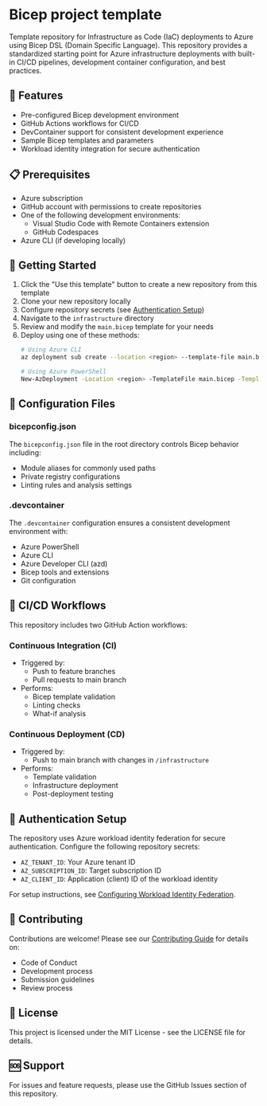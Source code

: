 # Bicep project template

Template repository for Infrastructure as Code (IaC) deployments to Azure using Bicep DSL (Domain Specific Language). This repository provides a standardized starting point for Azure infrastructure deployments with built-in CI/CD pipelines, development container configuration, and best practices.

## 🎯 Features

- Pre-configured Bicep development environment
- GitHub Actions workflows for CI/CD
- DevContainer support for consistent development experience
- Sample Bicep templates and parameters
- Workload identity integration for secure authentication

## 📋 Prerequisites

- Azure subscription
- GitHub account with permissions to create repositories
- One of the following development environments:
  - Visual Studio Code with Remote Containers extension
  - GitHub Codespaces
- Azure CLI (if developing locally)

## 🚀 Getting Started

1. Click the "Use this template" button to create a new repository from this template
2. Clone your new repository locally
3. Configure repository secrets (see [Authentication Setup](#authentication-setup))
4. Navigate to the `infrastructure` directory
5. Review and modify the `main.bicep` template for your needs
6. Deploy using one of these methods:
   ```bash
   # Using Azure CLI
   az deployment sub create --location <region> --template-file main.bicep --parameters @main.bicepparam

   # Using Azure PowerShell
   New-AzDeployment -Location <region> -TemplateFile main.bicep -TemplateParameterFile main.bicepparam
   ```

## 🔧 Configuration Files

### bicepconfig.json

The `bicepconfig.json` file in the root directory controls Bicep behavior including:
- Module aliases for commonly used paths
- Private registry configurations
- Linting rules and analysis settings

### .devcontainer

The `.devcontainer` configuration ensures a consistent development environment with:
- Azure PowerShell
- Azure CLI
- Azure Developer CLI (azd)
- Bicep tools and extensions
- Git configuration

## 🔄 CI/CD Workflows

This repository includes two GitHub Action workflows:

### Continuous Integration (CI)
- Triggered by:
  - Push to feature branches
  - Pull requests to main branch
- Performs:
  - Bicep template validation
  - Linting checks
  - What-if analysis

### Continuous Deployment (CD)
- Triggered by:
  - Push to main branch with changes in `/infrastructure`
- Performs:
  - Template validation
  - Infrastructure deployment
  - Post-deployment testing

## 🔐 Authentication Setup

The repository uses Azure workload identity federation for secure authentication. Configure the following repository secrets:

- `AZ_TENANT_ID`: Your Azure tenant ID
- `AZ_SUBSCRIPTION_ID`: Target subscription ID
- `AZ_CLIENT_ID`: Application (client) ID of the workload identity

For setup instructions, see [Configuring Workload Identity Federation](https://learn.microsoft.com/en-us/azure/active-directory/develop/workload-identity-federation-create-trust?pivots=identity-wif-apps-methods-azp).

## 🤝 Contributing

Contributions are welcome! Please see our [Contributing Guide](CONTRIBUTING.md) for details on:
- Code of Conduct
- Development process
- Submission guidelines
- Review process

## 📄 License

This project is licensed under the MIT License - see the LICENSE file for details.

## 🆘 Support

For issues and feature requests, please use the GitHub Issues section of this repository.
